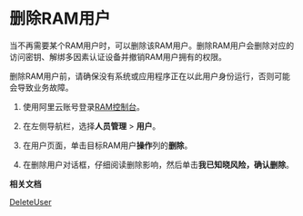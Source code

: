 # 删除RAM用户

当不再需要某个RAM用户时，可以删除该RAM用户。删除RAM用户会删除对应的访问密钥、解绑多因素认证设备并撤销RAM用户拥有的权限。

删除RAM用户前，请确保没有系统或应用程序正在以此用户身份运行，否则可能会导致业务故障。

1.  使用阿里云账号登录[RAM控制台](https://ram.console.aliyun.com/)。

2.  在左侧导航栏，选择**人员管理** \> **用户**。

3.  在用户页面，单击目标RAM用户**操作**列的**删除**。

4.  在删除用户对话框，仔细阅读删除影响，然后单击**我已知晓风险，确认删除**。


**相关文档**  


[DeleteUser](/cn.zh-CN/API参考/API参考（RAM）/用户管理接口/DeleteUser.md)

